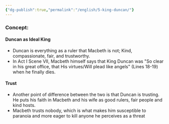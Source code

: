 ```yaml
---
{"dg-publish":true,"permalink":"/english/5-king-duncan/"}
---
```


### Concept:
#### Duncan as Ideal King
- Duncan is everything as a ruler that Macbeth is not; Kind, compassionate, fair, and trustworthy.
- In Act I Scene VII, Macbeth himself says that King Duncan was "So clear in his great office, that His virtues/Will plead like angels" (Lines 18-19) when he finally dies.
#### Trust
- Another point of difference between the two is that Duncan is trusting. He puts his faith in Macbeth and his wife as good rulers, fair people and kind hosts.
- Macbeth trusts nobody, which is what makes him susceptible to paranoia and more eager to kill anyone he perceives as a threat